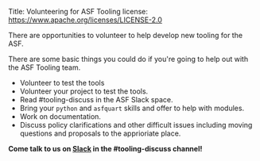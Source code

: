 Title: Volunteering for ASF Tooling
license: https://www.apache.org/licenses/LICENSE-2.0


There are opportunities to volunteer to help develop new tooling for the ASF.

There are some basic things you could do if you're going to help out with the ASF Tooling team.

  - Volunteer to test the tools
  - Volunteer your project to test the tools.
  - Read #tooling-discuss in the ASF Slack space.
  - Bring your `python` and `asfquart` skills and offer to help with modules.
  - Work on documentation.
  - Discuss policy clarifications and other difficult issues including moving questions and  proposals to the apprioriate place.

**Come talk to us on [Slack](https://the-asf.slack.com/) in the #tooling-discuss channel!**

